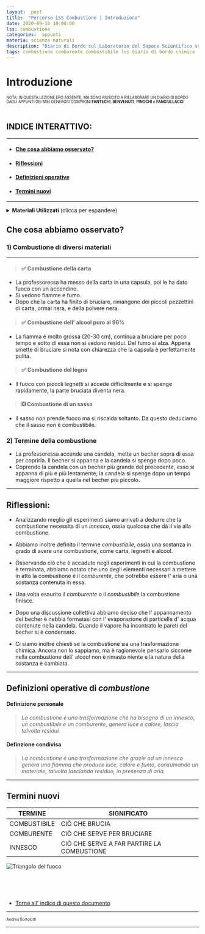 ```yaml
---
layout:  post
title:  "Percorso LSS Combustione | Introduzione"
date: 2020-09-18 10:00:00
lss: combustione
categories:  appunti
materia: scienze naturali
description: "Diario di Bordo sul Laboratorio del Sapere Scientifico sulla Combustione. Resoconto della prima lezione, in cui forniamo una definizione operativa condivisa di combustione basata sui nostri esperimenti e sulle nostre riflessioni."
tags: combustione comburente combustibile lss diario di bordo chimica
---
```

# Introduzione
<sup><sub>NOTA: IN QUESTA LEZIONE ERO ASSENTE, MA SONO RIUSCITO A RIELABORARE UN DIARIO DI BORDO DAGLI APPUNTI DEI MIEI GENEROSI COMPAGNI **FANTECHI**, **BENVENUTI**, **PINOCHI** e **FANCIULLACCI**.</sub></sup><br><br>

<div class="nottoprint" markdown="1">


## INDICE INTERATTIVO:<a name="int"></a>
---
* #### [Che cosa abbiamo osservato?](#cao)
* #### [Riflessioni](#rfl)
* #### [Definizioni operative](#dfo)
* #### [Termini nuovi](#tmn)

---

</div>

<details>
  <summary><b>Materiali Utilizzati</b> (clicca per espandere)</summary>
  
  • Accendino<br>
  • Carta<br>
  • Alcool puro 96%<br>
  • Legnetti<br>
  • Sasso<br>
  • Candela<br>
  • 2 Becher di diversa dimensione<br>
</details>


## Che cosa abbiamo osservato?<a name="cao"></a>

### 1) Combustione di diversi materiali

---

> #### ✅ Combustione della carta
- La professoressa ha messo della carta in una capsula, poi le ha dato fuoco con un accendino.
- Si vedono fiamme e fumo.
- Dopo che la carta ha finito di bruciare, rimangono dei piccoli pezzettini di carta, ormai nera, e della polvere nera.

> #### ✅ Combustione dell' alcool puro al 96%
- La fiamma è molto grossa (20-30 cm),  continua a bruciare per poco tempo e sotto di essa non si vedono residui. Del fumo si alza. Appena smette di bruciare si nota con chiarezza che la capsula è perfettamente pulita.

> #### ✅ Combustione del legno
- Il fuoco con piccoli legnetti si accede difficilmente e si spenge rapidamente, la parte bruciata diventa nera.

> #### ❎ Combustione di un sasso 
- Il sasso non prende fuoco ma si riscalda soltanto. Da questo deduciamo che il sasso non è combustibile.


### 2) Termine della combustione
  - La professoressa accende una candela, mette un becher sopra di essa per coprirla. Il becher si appanna e la candela si spenge dopo poco.
  - Coprendo la candela con un becher più grande del precedente, esso si appanna di più e più lentamente, la candela si spenge dopo un tempo maggiore rispetto a quella nel becher più piccolo.

---

## Riflessioni:<a name="rfl"></a>


- Analizzando meglio gli esperimenti siamo arrivati a dedurre che la combustione necessita di un _innesco_, ossia qualcosa che dà il via alla combustione.  

- Abbiamo inoltre definito il termine _combustibile_, ossia una sostanza in grado di avere una combustione, come carta, legnetti e alcool.

- Osservando ciò che è accaduto negli esperimenti in cui la combustione è terminata, abbiamo notato che uno degli elementi necessari a mettere in atto la combustione è il _comburente_, che potrebbe essere l' aria o una sostanza contenuta in essa. 

- Una volta esaurito il _comburente_ o il _combustibile_ la combustione finisce.

- Dopo una discussione collettiva abbiamo deciso che l' appannamento del becher è nebbia formatasi con l' evaporazione di particelle d' acqua contenute nella candela. Quando il vapore ha incontrato le pareti del becher si è condensato.

- Ci siamo inoltre chiesti se la combustione sia una trasformazione chimica. Ancora non lo sappiamo, ma è ragionevole pensarlo siccome nella combustione dell' alcool non è rimasto niente e la natura della sostanza è cambiata.
___

## Definizioni operative di _combustione_<a name="dfo"></a>

#### Definizione personale

> _La combustione è una trasformazione che ha bisogno di un innesco, un combustibile e un comburente, genera luce e calore, lascia talvolta residui._

#### Definzione condivisa

> _La combustione è una trasformazione che grazie ad un innesco genera una fiamma che produce luce, calore e fumo, consumando un materiale, talvolta lasciando residuo, in presenza di aria._

---

## Termini nuovi<a name="tmn"></a>


|TERMINE|SIGNIFICATO|
|-|-|
COMBUSTIBILE|CIÒ CHE BRUCIA
COMBURENTE|CIÒ CHE SERVE PER BRUCIARE
INNESCO|CIÒ CHE SERVE A FAR PARTIRE LA COMBUSTIONE

![Triangolo del fuoco](https://upload.wikimedia.org/wikipedia/commons/thumb/1/11/Triangolo_del_fuoco.svg/883px-Triangolo_del_fuoco.svg.png)


<br><br><br>

* [Torna all' indice di questo documento](#int)


---

<sub><sup>Andrea Bortolotti</sub></sup>

---
